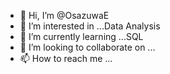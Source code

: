 - 👋 Hi, I’m @OsazuwaE
- 👀 I’m interested in ...Data Analysis
- 🌱 I’m currently learning ...SQL
- 💞️ I’m looking to collaborate on ...
- 📫 How to reach me ...

<!---
OsazuwaE/OsazuwaE is a ✨ special ✨ repository because its `README.md` (this file) appears on your GitHub profile.
You can click the Preview link to take a look at your changes.
--->
